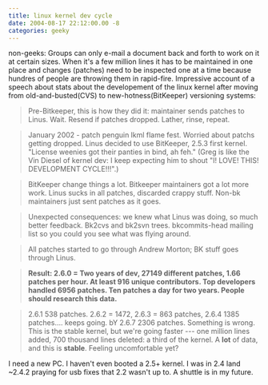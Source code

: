 ```yaml
---
title: linux kernel dev cycle
date: 2004-08-17 22:12:00.00 -8
categories: geeky
---
```

non-geeks: Groups can only e-mail a document back and forth to work on it at certain sizes. When it's a few million lines it has to be maintained in one place and changes (patches) need to be inspected one at a time because hundres of people are throwing them in rapid-fire. Impressive account of a speech about stats about the developement of the linux kernel after moving from old-and-busted(CVS) to new-hotness(BitKeeper) versioning systems:

> Pre-Bitkeeper, this is how they did it: maintainer sends patches to Linus. Wait. Resend if patches dropped. Lather, rinse, repeat.

> January 2002 - patch penguin lkml flame fest. Worried about patchs getting dropped. Linus decided to use BitKeeper, 2.5.3 first kernel. "License weenies got their panties in bind, ah feh." (Greg is like the Vin Diesel of kernel dev: I keep expecting him to shout "I! LOVE! THIS! DEVELOPMENT CYCLE!!!".)

> BitKeeper change things a lot. Bitkeeper maintainers got a lot more work. Linus sucks in all patches, discarded crappy stuff. Non-bk maintainers just sent patches as it goes.

> Unexpected consequences: we knew what Linus was doing, so much better feedback. Bk2cvs and bk2svn trees. bkcommits-head mailing list so you could you see what was flying around.

> All patches started to go through Andrew Morton; BK stuff goes through Linus.

> **Result: 2.6.0 = Two years of dev, 27149 different patches, 1.66 patches per hour. At least 916 unique contributors. Top developers handled 6956 patches. Ten patches a day for two years. People should research this data.**

> 2.6.1 538 patches. 2.6.2 = 1472, 2.6.3 = 863 patches, 2.6.4 1385 patches…. keeps going. bY 2.6.7 2306 patches. Something is wrong. This is the stable kernel, but we're going faster --\- one million lines added, 700 thousand lines deleted: a third of the kernel. A **lot** of data, and this is **stable**. Feeling uncomfortable yet?

I need a new PC. I haven't even booted a 2.5+ kernel. I was in 2.4 land ~2.4.2 praying for usb fixes that 2.2 wasn't up to. A shuttle is in my future.

